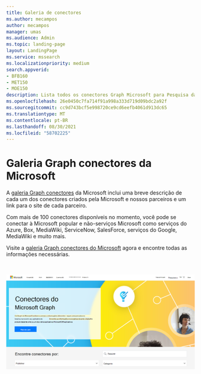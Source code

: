 ```yaml
---
title: Galeria de conectores
ms.author: mecampos
author: mecampos
manager: umas
ms.audience: Admin
ms.topic: landing-page
layout: LandingPage
ms.service: mssearch
ms.localizationpriority: medium
search.appverid:
- BFB160
- MET150
- MOE150
description: Lista todos os conectores Graph Microsoft para Pesquisa da Microsoft
ms.openlocfilehash: 26e0450c7fa714f91a998a333d719d09bdc2a92f
ms.sourcegitcommit: cc9d743bcf5e998720ce9cd6eefb4061d913dc65
ms.translationtype: MT
ms.contentlocale: pt-BR
ms.lasthandoff: 08/30/2021
ms.locfileid: "58702225"
---
```

# <a name="microsoft-graph-connectors-gallery"></a>Galeria Graph conectores da Microsoft

A [galeria Graph conectores](http://www.microsoft.com/microsoft-search/connectors) da Microsoft inclui uma breve descrição de cada um dos conectores criados pela Microsoft e nossos parceiros e um link para o site de cada parceiro.

Com mais de 100 conectores disponíveis no momento, você pode se conectar à Microsoft popular e não-serviços Microsoft como serviços do Azure, Box, MediaWiki, ServiceNow, SalesForce, serviços do Google, MediaWiki e muito mais.

Visite a [galeria Graph conectores do Microsoft](http://www.microsoft.com/microsoft-search/connectors) agora e encontre todas as informações necessárias.

<br>

![Imagem mostrando a galeria de novos conectores.](media/connectors-gallery.png)
